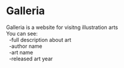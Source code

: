 # Galleria
Galleria is a website for visitng illustration arts<br>
You can see:<br>
  -full description about art<br>
  -author name<br>
  -art name<br>
  -released art year<br>
  
